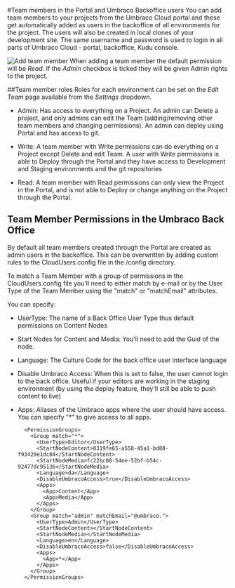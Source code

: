 #Team members in the Portal and Umbraco Backoffice users
You can add team members to your projects from the Umbraco Cloud portal and these get automatically added as users in the backoffice of all environments for the project. The users will also be created in local clones of your development site. The same username and password is used to login in all parts of Umbraco Cloud - portal, backoffice, Kudu console.

![Add team member](images/add-team-member.jpg)
When adding a team member the default permission will be *Read*. If the *Admin* checkbox is ticked they will be given Admin rights to the project.

##Team member roles
Roles for each environment can be set on the *Edit Team* page available from the *Settings* dropdown.

* Admin: Has access to everything on a Project. An admin can Delete a project, and only admins can edit the Team (adding/removing other team members and changing permissions). An admin can deploy using Portal and has access to git.

* Write: A team member with Write permissions can do everything on a Project except Delete and edit Team. A user with Write permissions is able to Deploy through the Portal and they have access to Development and Staging environments and the git repositories

* Read: A team member with Read permissions can only view the Project in the Portal, and is not able to Deploy or change anything on the Project through the Portal.


## Team Member Permissions in the Umbraco Back Office 
By default all team members created through the Portal are created as admin users in the backoffice. This can be overwritten by adding custom rules to the CloudUsers.config file in the /config directory. 

To match a Team Member with a group of permissions in the CloudUsers.config file you'll need to either match by e-mail or by the User Type of the Team Member using the "match" or "matchEmail" attributes.

You can specify:

* UserType: The name of a Back Office User Type thus default permissions on Content Nodes
* Start Nodes for Content and Media: You'll need to add the Guid of the node.
* Language: The Culture Code for the back office user interface language
* Disable Umbraco Access: When this is set to false, the user cannot login to the back office. Useful if your editors are working in the staging environment (by using the deploy feature, they'll still be able to push content to live)
* Apps: Aliases of the Umbraco apps where the user should have access. You can specify "*" to give access to all apps.

        <PermissionGroups>
          <Group match="*">
            <UserType>Editor</UserType>
            <StartNodeContent>0319fe65-a558-45a1-bd88-f93429e1dc04</StartNodeContent>
            <StartNodeMedia>fc22bc00-54ee-52bf-b54c-92477dc95136</StartNodeMedia>
            <Language>da</Language>
            <DisableUmbracoAccess>true</DisableUmbracoAccess>
            <Apps>
              <App>Content</App>
              <App>Media</App>
            </Apps>
          </Group>
          <Group match="admin" matchEmail="@umbraco.">
            <UserType>Admin</UserType>
            <StartNodeContent></StartNodeContent>
            <StartNodeMedia></StartNodeMedia>
            <Language>en</Language>
            <DisableUmbracoAccess>false</DisableUmbracoAccess>
            <Apps>
              <App>*</App>
            </Apps>
          </Group>
        </PermissionGroups>
